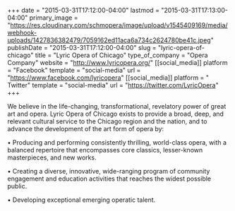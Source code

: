+++
date = "2015-03-31T17:12:00-04:00"
lastmod = "2015-03-31T17:13:00-04:00"
primary_image = "https://res.cloudinary.com/schmopera/image/upload/v1545409169/media/webhook-uploads/1427836382479/7059162ed11aca6a734c2624780be41c.jpeg"
publishDate = "2015-03-31T17:12:00-04:00"
slug = "lyric-opera-of-chicago"
title = "Lyric Opera of Chicago"
type_of_company = "Opera Company"
website = "http://www.lyricopera.org/"
[[social_media]]
platform = "Facebook"
template = "social-media"
url = "https://www.facebook.com/lyricopera"
[[social_media]]
platform = " Twitter"
template = "social-media"
url = "https://twitter.com/LyricOpera"
+++

<p>
	We believe in the life-changing, transformational, revelatory power of great art and opera. Lyric Opera of Chicago exists to provide a broad, deep, and relevant cultural service to the Chicago region and the nation, and to advance the development of the art form of opera by:
</p>
<p>
	• Producing and performing consistently thrilling, world-class opera, with a balanced repertoire that encompasses core classics, lesser-known masterpieces, and new works.
</p>
<p>
	• Creating a diverse, innovative, wide-ranging program of community engagement and education activities that reaches the widest possible public.
</p>
<p>
	• Developing exceptional emerging operatic talent.
</p>
